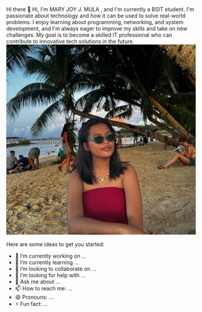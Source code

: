 Hi there 👋 
Hi, I'm MARY JOY J. MULA , and I'm currently a BSIT student. I'm passionate about technology and how it can be used to solve real-world problems. 
I enjoy learning about programming, networking, and system development, and I'm always eager to improve my skills and take on new challenges. 
My goal is to become a skilled IT professional who can contribute to innovative tech solutions in the future.![](https://github.com/maryjoymula519-cloud/maryjoymula519-cloud/blob/15102ca085d1a309d88399d3be6058a117d06bb4/506616875_1933659117382611_293939344000661871_n.jpg)

Here are some ideas to get you started:

- 🔭 I’m currently working on ...
- 🌱 I’m currently learning ...
- 👯 I’m looking to collaborate on ...
- 🤔 I’m looking for help with ...
- 💬 Ask me about ...
- 📫 How to reach me: ...
- 😄 Pronouns: ...
- ⚡ Fun fact: ...

